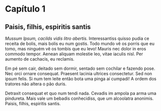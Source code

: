 # Capítulo 1

## Paisis, filhis, espiritis santis

*Mussum Ipsum, cacilds vidis litro abertis.* Interessantiss quisso pudia ce receita de bolis, mais bolis eu num gostis. Todo mundo vê os porris que eu tomo, mas ninguém vê os tombis que eu levo! Mauris nec dolor in eros commodo tempor. Aenean aliquam molestie leo, vitae iaculis nisl. Per aumento de cachacis, eu reclamis.

Em pé sem cair, deitado sem dormir, sentado sem cochilar e fazendo pose. Nec orci ornare consequat. Praesent lacinia ultrices consectetur. Sed non ipsum felis. Si num tem leite então bota uma pinga aí cumpadi! A ordem dos tratores não altera o pão duris.

Detraxit consequat et quo num tendi nada. Cevadis im ampola pa arma uma pindureta. Mais vale um bebadis conhecidiss, que um alcoolatra anonimis. Paisis, filhis, espiritis santis.
